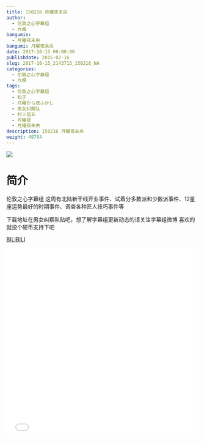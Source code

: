 ```yaml
---
title: 150216 月曜夜未央
author: 
  - 伦敦之心字幕组
  - 九條
bangumis: 
  - 月曜夜未央
bangumi: 月曜夜未央
date: 2017-10-15 00:00:00
publishdate: 2015-02-16
slug: 2017-10-15_2143715_150216_NA
categories: 
  - 伦敦之心字幕组
  - 九條
tags: 
  - 伦敦之心字幕组
  - 松子
  - 月曜から夜ふかし
  - 男女纠察队
  - 村上信五
  - 月曜夜
  - 月耀夜未央
description: 150216 月曜夜未央
weight: 49784
---
```


![](https://i.imgur.com/Pcn7sRW.jpg)

# 简介  
伦敦之心字幕组 这周有北陆新干线开业事件、试着分多数派和少数派事件、12星座运势最好的时期事件、调查各种匠人技巧事件等
下载地址在男女纠察队贴吧，想了解字幕组更新动态的请关注字幕组微博 喜欢的就投个硬币支持下吧

  [BILIBILI](https://www.bilibili.com/video/av2143715/)


  <iframe src="//www.bilibili.com/html/html5player.html?cid=3331407&aid=2143715" width="100%" height="500" frameborder="0" allowfullscreen="allowfullscreen"></iframe>
